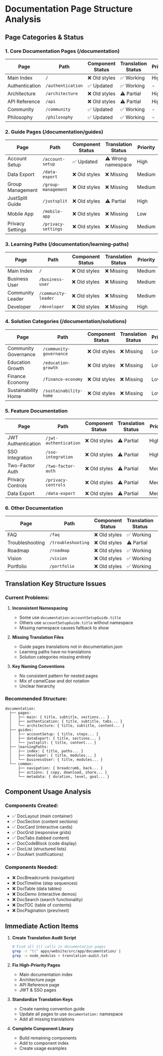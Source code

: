 # Documentation Page Structure Analysis

## Page Categories & Status

### 1. Core Documentation Pages (/documentation)
| Page | Path | Component Status | Translation Status | Priority |
|------|------|-----------------|-------------------|----------|
| Main Index | `/` | ❌ Old styles | ✅ Working | High |
| Authentication | `/authentication` | ✅ Updated | ✅ Working | - |
| Architecture | `/architecture` | ❌ Old styles | ⚠️ Partial | High |
| API Reference | `/api` | ❌ Old styles | ⚠️ Partial | High |
| Community | `/community` | ✅ Updated | ✅ Working | - |
| Philosophy | `/philosophy` | ✅ Updated | ✅ Working | - |

### 2. Guide Pages (/documentation/guides)
| Page | Path | Component Status | Translation Status | Priority |
|------|------|-----------------|-------------------|----------|
| Account Setup | `/account-setup` | ✅ Updated | ⚠️ Wrong namespace | High |
| Data Export | `/data-export` | ❌ Old styles | ❌ Missing | Medium |
| Group Management | `/group-management` | ❌ Old styles | ❌ Missing | Medium |
| JustSplit Guide | `/justsplit` | ❌ Old styles | ⚠️ Partial | High |
| Mobile App | `/mobile-app` | ❌ Old styles | ❌ Missing | Low |
| Privacy Settings | `/privacy-settings` | ❌ Old styles | ❌ Missing | Medium |

### 3. Learning Paths (/documentation/learning-paths)
| Page | Path | Component Status | Translation Status | Priority |
|------|------|-----------------|-------------------|----------|
| Main Index | `/` | ❌ Old styles | ❌ Missing | Medium |
| Business User | `/business-user` | ❌ Old styles | ❌ Missing | Medium |
| Community Leader | `/community-leader` | ❌ Old styles | ❌ Missing | Medium |
| Developer | `/developer` | ❌ Old styles | ❌ Missing | High |

### 4. Solution Categories (/documentation/solutions)
| Page | Path | Component Status | Translation Status | Priority |
|------|------|-----------------|-------------------|----------|
| Community Governance | `/community-governance` | ❌ Old styles | ❌ Missing | Low |
| Education Growth | `/education-growth` | ❌ Old styles | ❌ Missing | Low |
| Finance Economy | `/finance-economy` | ❌ Old styles | ❌ Missing | Low |
| Sustainability Home | `/sustainability-home` | ❌ Old styles | ❌ Missing | Low |

### 5. Feature Documentation
| Page | Path | Component Status | Translation Status | Priority |
|------|------|-----------------|-------------------|----------|
| JWT Authentication | `/jwt-authentication` | ❌ Old styles | ⚠️ Partial | High |
| SSO Integration | `/sso-integration` | ❌ Old styles | ⚠️ Partial | High |
| Two-Factor Auth | `/two-factor-auth` | ❌ Old styles | ⚠️ Partial | Medium |
| Privacy Controls | `/privacy-controls` | ❌ Old styles | ⚠️ Partial | Medium |
| Data Export | `/data-export` | ❌ Old styles | ⚠️ Partial | Medium |

### 6. Other Documentation
| Page | Path | Component Status | Translation Status | Priority |
|------|------|-----------------|-------------------|----------|
| FAQ | `/faq` | ❌ Old styles | ✅ Working | Medium |
| Troubleshooting | `/troubleshooting` | ❌ Old styles | ⚠️ Partial | Medium |
| Roadmap | `/roadmap` | ❌ Old styles | ✅ Working | Low |
| Vision | `/vision` | ❌ Old styles | ✅ Working | Low |
| Portfolio | `/portfolio` | ❌ Old styles | ✅ Working | Low |

## Translation Key Structure Issues

### Current Problems:
1. **Inconsistent Namespacing**
   - Some use `documentation:accountSetupGuide.title`
   - Others use `accountSetupGuide.title` without namespace
   - Missing namespace causes fallback to show

2. **Missing Translation Files**
   - Guide pages translations not in documentation.json
   - Learning paths have no translations
   - Solution categories missing entirely

3. **Key Naming Conventions**
   - No consistent pattern for nested pages
   - Mix of camelCase and dot notation
   - Unclear hierarchy

### Recommended Structure:
```
documentation:
  ├── pages:
  │   ├── main: { title, subtitle, sections... }
  │   ├── authentication: { title, subtitle, tabs... }
  │   └── architecture: { title, subtitle, content... }
  ├── guides:
  │   ├── accountSetup: { title, steps... }
  │   ├── dataExport: { title, sections... }
  │   └── justsplit: { title, content... }
  ├── learningPaths:
  │   ├── index: { title, paths... }
  │   ├── developer: { title, modules... }
  │   └── businessUser: { title, modules... }
  └── common:
      ├── navigation: { breadcrumb, back... }
      ├── actions: { copy, download, share... }
      └── metadata: { duration, level, goal... }
```

## Component Usage Analysis

### Components Created:
- ✅ DocLayout (main container)
- ✅ DocSection (content sections)
- ✅ DocCard (interactive cards)
- ✅ DocGrid (responsive grids)
- ✅ DocTabs (tabbed content)
- ✅ DocCodeBlock (code display)
- ✅ DocList (structured lists)
- ✅ DocAlert (notifications)

### Components Needed:
- ❌ DocBreadcrumb (navigation)
- ❌ DocTimeline (step sequences)
- ❌ DocTable (data tables)
- ❌ DocDemo (interactive demos)
- ❌ DocSearch (search functionality)
- ❌ DocTOC (table of contents)
- ❌ DocPagination (prev/next)

## Immediate Action Items

1. **Create Translation Audit Script**
   ```bash
   # Find all t() calls in documentation pages
   grep -r "t(" apps/website/src/app/documentation/ | 
   grep -v node_modules > translation-audit.txt
   ```

2. **Fix High-Priority Pages**
   - Main documentation index
   - Architecture page
   - API Reference page
   - JWT & SSO pages

3. **Standardize Translation Keys**
   - Create naming convention guide
   - Update all pages to use `documentation:` namespace
   - Add all missing translations

4. **Complete Component Library**
   - Build remaining components
   - Add to component index
   - Create usage examples